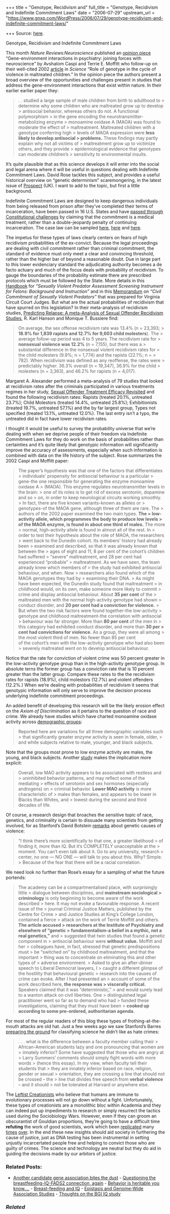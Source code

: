 +++
title = "Genotype, Recidivism and"
full_title = "Genotype, Recidivism and Indefinite Commitment Laws"
date = "2006-07-29"
upstream_url = "https://www.gnxp.com/WordPress/2006/07/29/genotype-recidivism-and-indefinite-commitment-laws/"

+++
Source: [here](https://www.gnxp.com/WordPress/2006/07/29/genotype-recidivism-and-indefinite-commitment-laws/).

Genotype, Recidivism and Indefinite Commitment Laws

This month *Nature Reviews:Neuroscience* published an [opinion piece](http://www.nature.com/nrn/journal/v7/n7/pdf/nrn1925.pdf) “Gene-environment interactions in psychiatry: joining forces with neuroscience” by Avshalom Caspi and Terrie E. Moffitt who follow-up on their well-cited 2002 [article](http://www.ncbi.nlm.nih.gov/entrez/query.fcgi?cmd=Retrieve&db=pubmed&dopt=Abstract&list_uids=12161658&query_hl=2&itool=pubmed_DocSum) in *Science* “Role of genotype in the cycle of violence in maltreated children.” In the opinion piece the authors present a broad overview of the opportunities and challenges present in studies that address the gene-environment interactions that exist within nature. In their earlier earlier paper they:

> . . studied a large sample of male children from birth to adulthood to > determine why some children who are maltreated grow up to develop > antisocial behavior, whereas others do not. A functional polymorphism > in the gene encoding the neurotransmitter-metabolizing enzyme > monoamine oxidase A (MAOA) was found to moderate the effect of > maltreatment. Maltreated children with a genotype conferring high > levels of MAOA expression were **less likely to develop antisocial > problems.** These findings may partly explain why not all victims of > maltreatment grow up to victimize others, and they provide > epidemiological evidence that genotypes can moderate children’s > sensitivity to environmental insults.

It’s quite plausible that as this science develops it will enter into the social and legal arena where it will be useful in questions dealing with Indefinite Commitment Laws. David Rose tackles this subject, and provides a useful historical overview on “genetic determinism” scaremongering, in the latest issue of [Prospect](http://www.prospect-magazine.co.uk/article_details.php?id=7604) (UK). I want to add to the topic, but first a little background.

Indefinite Commitment Laws are designed to keep dangerous individuals from being released from prison after they’ve completed their terms of incarceration, have been passed in 16 U.S. States and have [passed through Constitutional challenges](http://dir.salon.com/story/mwt/feature/2002/01/24/henger/index.html) by claiming that the commitment is a medical treatment, rather than a double-jeopardy penalty of continuing incarceration. The case law can be sampled [here](http://caselaw.lp.findlaw.com/cgi-bin/getcase.pl?navby=case&court=us&vol=406&invol=715), [here](http://caselaw.lp.findlaw.com/cgi-bin/getcase.pl?court=US&vol=454&invol=1004) and [here](http://biotech.law.lsu.edu/cphl/articles/hastings/hastings-1_-3.htm).

The impetus for these types of laws clearly centers on fears of high recidivism probabilities of the ex-convict. Because the legal proceedings are dealing with civil commitment rather than criminal commitment, the standard of evidence must only meet a clear and convincing threshold, rather than the higher bar of beyond a reasonable doubt. Due in large part to this lower evidenciary standard the adjudicating authority becomes a de facto actuary and much of the focus deals with probability of recidivism. To gauge the boundaries of the probability estimate there are prescribed protocols which must be followed by the State. More details in this [Handbook](http://www.nicic.org/Library/018962) for *“Sexually Violent Predator Assessment Screening Instrument for Felons: Background and Instruction”* and in this [Memorandum](http://www.courts.state.va.us/ed/updates/2004_civil_commitment_of_sexually_violent_predators.pdf) on *“Civil Commitment of Sexually Violent Predators”* that was prepared for Virginia Circuit Court Judges. But what are the actual probabilities of recidivism that have spurred on this legislation? In their meta-analysis of recidivism studies, [Predicting Relapse: A meta-Analysis of Sexual Offender Recidivism Studies](http://home.wanadoo.nl/ipce/library_two/han/hanson_98_text.PDF), R. Karl Hanson and Monique T. Bussiere find:

> On average, the sex offense recidivism rate was 13.4% (n = 23,393; > **18.9% for 1,839 rapists and 12.7% for 9,603 child molesters**). The > average follow-up period was 4 to 5 years. The recidivism rate for > **nonsexual violence was 12.2%** (n = 7,155), but there was a > substantial difference in the nonsexual violent recidivism rates for > the child molesters (9.9%; n = 1,774) and the rapists (22.1%; n = > 782). When recidivism was defined as any reoffense, the rates were > predictably higher: 36.3% overall (n = 19,347), 36.9% for the child > molesters (n = 3,363), and 46.2% for rapists (n = 4,017).

Margaret A. Alexander performed a meta-analysis of 79 studies that looked at recidivism rates after the criminals participated in various treatments regimes in her study, [Sexual Offender Treatment Efficacy Revisited](http://www.helping-people.info/articles/alexander.htm) and found the following recidivism rates: Rapists (treated 20.1%, untreated 23.7%); Child Molestors (treated 14.4%, untreated 25.8%); Exhibitionists (treated 19.7%, untreated 57.1%) and the by far largest group, Types not specified (treated 13.1%, untreated 12.0%). The last entry isn’t a typo, the untreated did in fact have lower recidivism rates.

I thought it would be useful to survey the probability universe that we’re dealing with when we deprive people of their freedom via Indefinite Commitment Laws for they do work on the basis of probabilities rather than certainties and it’s quite likely that genotypic information will significantly improve the accuracy of assessments, especially when such information is combined with data on the life history of the subject. Rose summarizes the 2002 Caspi and Moffitt paper:

> The paper’s hypothesis was that one of the factors that differentiates > individuals’ propensity for antisocial behaviour is a particular > gene-the one responsible for generating the enzyme monoamine oxidase A > (MAOA). This enzyme regulates neurotransmitter levels in the brain: > one of its roles is to get rid of excess serotonin, dopamine and so > on, in order to keep neurological circuits working smoothly. >
> In fact, there are five known variants-known as alleles or > genotypes-of the MAOA gene, although three of them are rare. The > authors of the 2002 paper examined the two main types. **The > low-activity allele, which programmes the body to produce low levels > of the MAOA enzyme, is found in about one third of males.** The more > normal, high-activity allele is found in almost all of the rest. In > order to test their hypothesis about the role of MAOA, the researchers > went back to the Dunedin cohort. Its members’ history had already been > examined and described, so that it was already known that between the > ages of eight and 11, 8 per cent of the cohort’s children had suffered > “severe” maltreatment, and 28 per cent had experienced “probable” > maltreatment. As we have seen, the team already knew which members of > the study had exhibited antisocial behaviour, and when. Now > researchers also found which of the MAOA genotypes they had by > examining their DNA. >
> As might have been expected, the Dunedin study found that maltreatment > in childhood would, on its own, make someone more likely to commit > crime and display antisocial behaviour. About **35 per cent** of the > maltreated men with the normal high-activity genotype had shown > conduct disorder, and **20 per cent had a conviction for violence.** > But when the two risk factors were found together-the low-activity > genotype and childhood maltreatment-the correlation with antisocial > behaviour was far stronger. More than **80 per cent** of the men in > this category had exhibited conduct disorder, and more than **30 per > cent had convictions for violence.** As a group, they were all among > the most violent third of men. No fewer than 85 per cent  
> of the cohort’s men with the low-activity genotype who had also been > severely maltreated went on to develop antisocial behaviour.

Notice that the rate for conviction of violent crime was 50 percent greater in the low-activity genotype group than in the high-activity genotype group. In absolute terns the former group has a conviction rate that is 10 percent greater than the latter group. Compare these rates to the the recidivism rates for rapists (18.9%), child molestors (12.7%) and violent offenders (12.2%.) When we’re dealing with probabilities of recidivism it seems that genotypic information will only serve to improve the decision process underlying indefinite commitment proceedings.

An added benefit of developing this research will be the likely erosion effect on the *Axiom of Discrimination* as it pertains to the question of race and crime. We already have studies which have charted monoamine oxidase activity across [demographic groups](http://www.ncbi.nlm.nih.gov/entrez/query.fcgi?cmd=Retrieve&db=PubMed&list_uids=3965558&dopt=Abstract):

> Reported here are variations for all three demographic variables such > that significantly greater enzyme activity is seen in female, older, > and white subjects relative to male, younger, and black subjects.

Note that the groups most prone to low enzyme activity are males, the young, and black subjects. Another [study](http://jrc.sagepub.com/cgi/content/abstract/28/2/227) makes the implication more explicit:

> Overall, low MAO activity appears to be associated with restless and > uninhibited behavior patterns, and may reflect some of the mediating > effects of serotonin and sex hormones (especially androgens) on > criminal behavior. **Lower MAO activity** is more characteristic of > males than females, and appears to be lower in Blacks than Whites, and > lowest during the second and third decades of life.

Of course, a research design that broaches the sensitive topic of race, genetics, and criminality is certain to dissuade many scientists from getting involved, for as Stanford’s David Botstein [remarks](https://www.gnxp.com/MT2/archives/002260.html) about genetic causes of violence:

> “I think there’s more scientifically to that one, a greater likelihood > of finding it, more than IQ. But it’s COMPLETELY unacceptable at the > moment. You can’t even talk about it. Go to any university, research > center, no one — NO ONE — will talk to you about this. Why? Simple. > Because of the fear that there will be a racial correlation.

We need look no further than Rose’s essay for a sampling of what the future portends:

> The academy can be a compartmentalised place, with surprisingly little > dialogue between disciplines, and **mainstream sociological > criminology** is only beginning to become aware of the work described > here. It may not evoke a favourable response. A recent issue of the > journal Criminal Justice Matters, published by the Centre for Crime > and Justice Studies at King’s College London, contained a fierce > attack on the work of Terrie Moffitt and others. **The article accused > researchers at the Institute of Psychiatry and elsewhere of “genetic > fundamentalism-a belief in a mythic, not a real genetics,”** and > suggested that twin studies that found a genetic component in > antisocial behaviour were **without value.** Moffitt and her > colleagues have, in fact, stressed that genetic predispositions must > be “switched on” by childhood maltreatment, and that the important > thing was to concentrate on eliminating this and other types of > adverse environment. >
> Asked to give an after-dinner speech to Liberal Democrat lawyers, I > caught a different glimpse of the hostility that behavioural genetic > research into the causes of crime can evoke. After I had presented an > account of some of the work described here, **the response was > viscerally critical.** Speakers claimed that it was “deterministic,” > and would surely lead to a wanton attack on civil liberties. One > distinguished legal practitioner went so far as to demand who had > funded these investigations, claiming that they must have been > **cooked up according to some pre-ordered, authoritarian agenda.**

For most of the regular readers of this blog these types of frothing-at-the-mouth attacks are old hat. Just a few weeks ago we saw Stanford’s Barres [preparing the ground](http://js-kit.com/api/static/pop_comments?ref=http://gnxp.com&path=/115308858122551375?url=http://www.gnxp.com/blog/2006/07/women-in-science-part-3595726061058.php#1154820) for classifying science he didn’t like as hate crimes:

> . . . what is the difference between a faculty member calling their > African-American students lazy and one pronouncing that women are > innately inferior? Some have suggested that those who are angry at > Larry Summers’ comments should simply fight words with more words > (hence this essay). In my view, when faculty tell their students that > they are innately inferior based on race, religion, gender or sexual > orientation, they are crossing a line that should not be crossed – the > line that divides free speech from **verbal violence** – and it should > not be tolerated at Harvard or anywhere else.

The [Leftist Creationists](https://www.gnxp.com/MT2/archives/003696.html) who believe that humans are immune to evolutionary processes will not go down without a fight. Unfortunately, these types of creationists are a monolithic bloc within Academia and they can indeed put up impediments to research or simply resurrect the tactics used during the Sociobiology Wars. However, even if they can groom an obscurantist of Gouldian proportions, they’re going to have a difficult time **refuting** the work of good scientists, work which been [replicated](http://www.pnas.org/cgi/content/abstract/103/16/6269) many [times](http://www.nature.com/npp/journal/v29/n8/full/1300455a.html) [over](http://www.science.siu.edu/microbiology/micr302/MAO.html). In the end these new insights should aid society in furthering the cause of justice, just as DNA testing has been instrumental in setting unjustly incarcertated people free and helping to convict those who are guilty of crimes. The science and technology are neutral but they do aid in guiding the decisions made by our arbitors of justice.

### Related Posts:

- [Another candidate gene association bites the
  dust](https://www.gnxp.com/WordPress/2009/06/16/another-candidate-gene-association-bites-the-dust/) - [Questioning the breastfeeding-IQ-FADS2 connection,
  again](https://www.gnxp.com/WordPress/2007/11/17/questioning-the-breastfeeding-iq-fads2-connection-again/) - [Behavior is heritable you
  know....](https://www.gnxp.com/WordPress/2009/09/22/behavior-is-heritable-you-know/) - [Breast-feeding and
  IQ](https://www.gnxp.com/WordPress/2007/11/12/breast-feeding-and-iq/) - [Epistasis and Genome-Wide Association
  Studies](https://www.gnxp.com/WordPress/2008/11/02/epistasis-and-genome-wide-association-studies/) - [Thoughts on the BGI IQ
  study](https://www.gnxp.com/WordPress/2011/08/26/thoughts-on-the-bgi-iq-study/)

### *Related*

[](https://www.addtoany.com/add_to/facebook?linkurl=https%3A%2F%2Fwww.gnxp.com%2FWordPress%2F2006%2F07%2F29%2Fgenotype-recidivism-and-indefinite-commitment-laws%2F&linkname=Genotype%2C%20Recidivism%20and%20Indefinite%20Commitment%20Laws "Facebook")[](https://www.addtoany.com/add_to/twitter?linkurl=https%3A%2F%2Fwww.gnxp.com%2FWordPress%2F2006%2F07%2F29%2Fgenotype-recidivism-and-indefinite-commitment-laws%2F&linkname=Genotype%2C%20Recidivism%20and%20Indefinite%20Commitment%20Laws "Twitter")[](https://www.addtoany.com/add_to/email?linkurl=https%3A%2F%2Fwww.gnxp.com%2FWordPress%2F2006%2F07%2F29%2Fgenotype-recidivism-and-indefinite-commitment-laws%2F&linkname=Genotype%2C%20Recidivism%20and%20Indefinite%20Commitment%20Laws "Email")[](https://www.addtoany.com/share)
